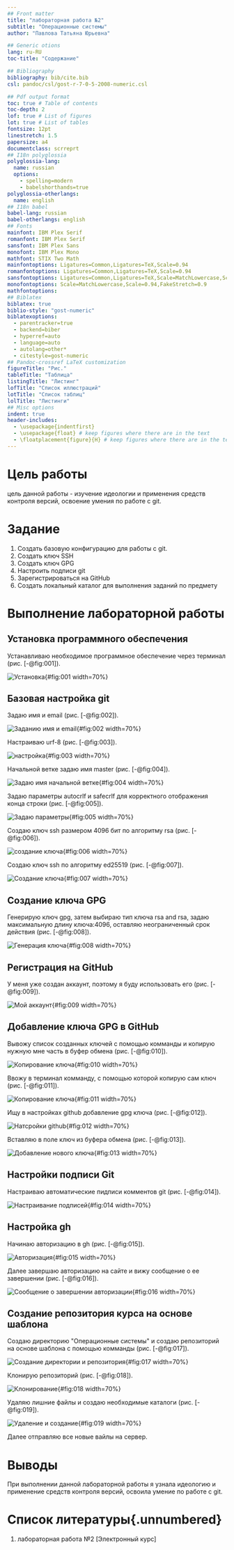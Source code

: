 ```yaml
---
## Front matter
title: "лабораторная работа №2"
subtitle: "Операционные системы"
author: "Павлова Татьяна Юрьевна"

## Generic otions
lang: ru-RU
toc-title: "Содержание"

## Bibliography
bibliography: bib/cite.bib
csl: pandoc/csl/gost-r-7-0-5-2008-numeric.csl

## Pdf output format
toc: true # Table of contents
toc-depth: 2
lof: true # List of figures
lot: true # List of tables
fontsize: 12pt
linestretch: 1.5
papersize: a4
documentclass: scrreprt
## I18n polyglossia
polyglossia-lang:
  name: russian
  options:
	- spelling=modern
	- babelshorthands=true
polyglossia-otherlangs:
  name: english
## I18n babel
babel-lang: russian
babel-otherlangs: english
## Fonts
mainfont: IBM Plex Serif
romanfont: IBM Plex Serif
sansfont: IBM Plex Sans
monofont: IBM Plex Mono
mathfont: STIX Two Math
mainfontoptions: Ligatures=Common,Ligatures=TeX,Scale=0.94
romanfontoptions: Ligatures=Common,Ligatures=TeX,Scale=0.94
sansfontoptions: Ligatures=Common,Ligatures=TeX,Scale=MatchLowercase,Scale=0.94
monofontoptions: Scale=MatchLowercase,Scale=0.94,FakeStretch=0.9
mathfontoptions:
## Biblatex
biblatex: true
biblio-style: "gost-numeric"
biblatexoptions:
  - parentracker=true
  - backend=biber
  - hyperref=auto
  - language=auto
  - autolang=other*
  - citestyle=gost-numeric
## Pandoc-crossref LaTeX customization
figureTitle: "Рис."
tableTitle: "Таблица"
listingTitle: "Листинг"
lofTitle: "Список иллюстраций"
lotTitle: "Список таблиц"
lolTitle: "Листинги"
## Misc options
indent: true
header-includes:
  - \usepackage{indentfirst}
  - \usepackage{float} # keep figures where there are in the text
  - \floatplacement{figure}{H} # keep figures where there are in the text
---
```


# Цель работы

цель данной работы - изучение идеологии и применения средств контроля версий, освоение умения по работе с git.

# Задание

1. Создать базовую конфигурацию для работы с git.
2. Создать ключ SSH
3. Создать ключ GPG 
4. Настроить подписи git
5. Зарегистрироваться на GitHub
6. Создать локальный каталог для выполнения заданий по предмету

# Выполнение лабораторной работы

## Установка программного обеспечения

Устанавливаю необходимое программное обеспечение через терминал (рис. [-@fig:001]).

![Установка](image/1.jpg){#fig:001 width=70%}

## Базовая настройка git

Задаю имя и email (рис. [-@fig:002]).

![Заданию имя и email](image/2.jpg){#fig:002 width=70%}

Настраиваю urf-8 (рис. [-@fig:003]).

![настройка](image/3.jpg){#fig:003 width=70%}

Начальной ветке задаю имя master (рис. [-@fig:004]).

![Задаю имя начальной ветке](image/4.jpg){#fig:004 width=70%}

Задаю параметры autocrlf и safecrlf для корректного отображения конца строки (рис. [-@fig:005]).

![Задаю параметры](image/5.jpg){#fig:005 width=70%}

Создаю ключ ssh размером 4096 бит по алгоритму rsa (рис. [-@fig:006]).

![создание ключа](image/6.jpg){#fig:006 width=70%}

Создаю ключ ssh по алгоритму ed25519 (рис. [-@fig:007]).

![Создание ключа](image/7.jpg){#fig:007 width=70%}

## Создание ключа GPG

Генерирую ключ gpg, затем выбираю тип ключа rsa and rsa, задаю максимальную длину ключа:4096, оставляю неограниченный срок действия (рис. [-@fig:008]).

![Генерация ключа](image/8.jpg){#fig:008 width=70%}

## Регистрация на GitHub

У меня уже создан аккаунт, поэтому я буду использовать его (рис. [-@fig:009]).

![Мой аккаунт](image/9.jpg){#fig:009 width=70%}

## Добавление ключа GPG в GitHub

Вывожу список созданных ключей с помощью комманды и копирую нужную мне часть в буфер обмена (рис. [-@fig:010]).

![Копирование ключа](image/10.jpg){#fig:010 width=70%}

Ввожу в терминал комманду, с помощью которой копирую сам ключ (рис. [-@fig:011]).

![Копирование ключа](image/11.png){#fig:011 width=70%}

Ищу в настройках github добавление gpg ключа (рис. [-@fig:012]).

![Натсройки github](image/12.jpg){#fig:012 width=70%}

Вставляю в поле ключ из буфера обмена (рис. [-@fig:013]).

![Добавление нового ключа](image/13.jpg){#fig:013 width=70%}

## Настройки подписи Git

Настраиваю автоматические пидписи комментов git (рис. [-@fig:014]).

![Настраивание подписей](image/14.jpg){#fig:014 width=70%}

## Настройка gh

Начинаю авторизацию в gh (рис. [-@fig:015]).

![Авторизация](image/15.jpg){#fig:015 width=70%}

Далее завершаю авторизацию на сайте и вижу сообщение о ее завершении (рис. [-@fig:016]).

![Сообщение о завершении авторизации](image/16.jpg){#fig:016 width=70%}

## Создание репозитория курса на основе шаблона

Создаю директорию "Операционные системы" и создаю репозиторий на основе шаблона с помощью комманды (рис. [-@fig:017]).

![Создание директории и репозитория](image/17.jpg){#fig:017 width=70%}

Клонирую репозиторий (рис. [-@fig:018]).

![Клонирование](image/18.jpg){#fig:018 width=70%}

Удаляю лишние файлы и создаю необходимые каталоги (рис. [-@fig:019]).

![Удаление и создание](image/19.jpg){#fig:019 width=70%}

Далее отправляю все новые вайлы на сервер.

# Выводы

При выполнении данной лабораторной работы я узнала идеологию и применение средств контроля версий, освоила умение по работе с git.

# Список литературы{.unnumbered}

1. лабораторная работа №2 [Электронный курс]
